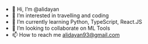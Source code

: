 - 👋 Hi, I’m @alidayan
- 👀 I’m interested in travelling and coding
- 🌱 I’m currently learning Python, TypeScript, React.JS
- 💞️ I’m looking to collaborate on ML Tools
- 📫 How to reach me alidayan93@gmail.com

<!---
alidayan/alidayan is a ✨ special ✨ repository because its `README.md` (this file) appears on your GitHub profile.
You can click the Preview link to take a look at your changes.
--->
